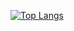 [![Top Langs](https://github-readme-stats.vercel.app/api/top-langs/?username=camwolff02)](https://github.com/anuraghazra/github-readme-stats)
